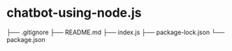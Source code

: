 # chatbot-using-node.js

├── .gitignore
├── README.md
├── index.js
├── package-lock.json
└── package.json
